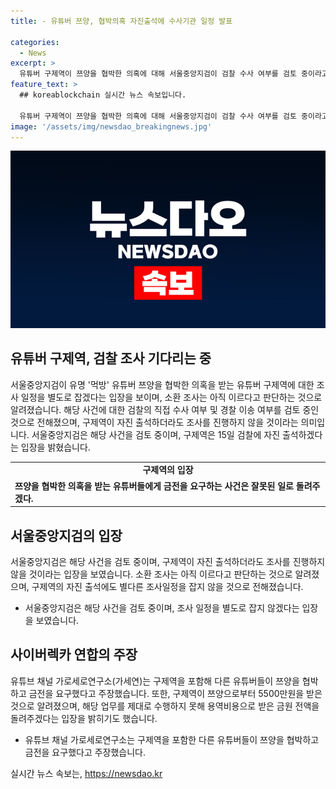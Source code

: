 ```yaml
---
title: - 유튜버 쯔양, 협박의혹 자진출석에 수사기관 일정 발표

categories:
  - News
excerpt: >
  유튜버 구제역이 쯔양을 협박한 의혹에 대해 서울중앙지검이 검찰 수사 여부를 검토 중이라고 밝혔다. 구제역은 15일에 자진 출석을 약속했지만, 검찰은 별도의 조사 일정을 잡을 예정이라고 전했다. 구제역은 쯔양으로부터 5500만원을 받았으며, 이에 대한 폭로를 막으려고 한 것으로 주장했다. 논란의 주요 인물들의 입장과 조사 진행 상황이 관심을 모은다.
feature_text: >
  ## koreablockchain 실시간 뉴스 속보입니다.

  유튜버 구제역이 쯔양을 협박한 의혹에 대해 서울중앙지검이 검찰 수사 여부를 검토 중이라고 밝혔다. 구제역은 15일에 자진 출석을 약속했지만, 검찰은 별도의 조사 일정을 잡을 예정이라고 전했다. 구제역은 쯔양으로부터 5500만원을 받았으며, 이에 대한 폭로를 막으려고 한 것으로 주장했다. 논란의 주요 인물들의 입장과 조사 진행 상황이 관심을 모은다.
image: '/assets/img/newsdao_breakingnews.jpg'
---
```


<p><img src="/assets/img/newsdao_breakingnews.jpg" alt="koreablockchain 속보" /></p>

<h2 data-ke-size="size26">유튜버 구제역, 검찰 조사 기다리는 중</h2>

<p data-ke-size="size16">서울중앙지검이 유명 '먹방' 유튜버 쯔양을 협박한 의혹을 받는 유튜버 구제역에 대한 조사 일정을 별도로 잡겠다는 입장을 보이며, 소환 조사는 아직 이르다고 판단하는 것으로 알려졌습니다. 해당 사건에 대한 검찰의 직접 수사 여부 및 경찰 이송 여부를 검토 중인 것으로 전해졌으며, 구제역이 자진 출석하더라도 조사를 진행하지 않을 것이라는 의미입니다. 서울중앙지검은 해당 사건을 검토 중이며, 구제역은 15일 검찰에 자진 출석하겠다는 입장을 밝혔습니다.</p>

<table>
    <tbody>
        <tr>
            <td style="text-align: center; height: 17px;"><b>구제역의 입장</b></td>
        </tr>
        <tr>
            <td><b>쯔양을 협박한 의혹을 받는 유튜버들에게 금전을 요구하는 사건은 잘못된 일로 돌려주겠다.</b></td>
        </tr>
    </tbody>
</table>

<h2 data-ke-size="size26">서울중앙지검의 입장</h2>

<p data-ke-size="size16">서울중앙지검은 해당 사건을 검토 중이며, 구제역이 자진 출석하더라도 조사를 진행하지 않을 것이라는 입장을 보였습니다. 소환 조사는 아직 이르다고 판단하는 것으로 알려졌으며, 구제역의 자진 출석에도 별다른 조사일정을 잡지 않을 것으로 전해졌습니다.</p>

<ul>
    <li>서울중앙지검은 해당 사건을 검토 중이며, 조사 일정을 별도로 잡지 않겠다는 입장을 보였습니다.</li>
</ul>

<h2 data-ke-size="size26">사이버렉카 연합의 주장</h2>

<p data-ke-size="size16">유튜브 채널 가로세로연구소(가세연)는 구제역을 포함해 다른 유튜버들이 쯔양을 협박하고 금전을 요구했다고 주장했습니다. 또한, 구제역이 쯔양으로부터 5500만원을 받은 것으로 알려졌으며, 해당 업무를 제대로 수행하지 못해 용역비용으로 받은 금원 전액을 돌려주겠다는 입장을 밝히기도 했습니다.</p>

<ul>
    <li>유튜브 채널 가로세로연구소는 구제역을 포함한 다른 유튜버들이 쯔양을 협박하고 금전을 요구했다고 주장했습니다.</li>
</ul>
실시간 뉴스 속보는, <a href="https://newsdao.kr" rel="dofollow">https://newsdao.kr</a>


